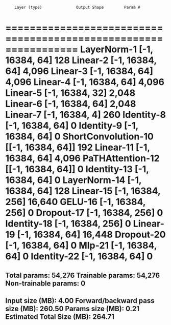        Layer (type)               Output Shape         Param #
================================================================
         LayerNorm-1            [-1, 16384, 64]             128
            Linear-2            [-1, 16384, 64]           4,096
            Linear-3            [-1, 16384, 64]           4,096
            Linear-4            [-1, 16384, 64]           4,096
            Linear-5            [-1, 16384, 32]           2,048
            Linear-6            [-1, 16384, 64]           2,048
            Linear-7             [-1, 16384, 4]             260
          Identity-8            [-1, 16384, 64]               0
          Identity-9            [-1, 16384, 64]               0
 ShortConvolution-10          [[-1, 16384, 64]]             192
           Linear-11            [-1, 16384, 64]           4,096
    PaTHAttention-12          [[-1, 16384, 64]]               0
         Identity-13            [-1, 16384, 64]               0
        LayerNorm-14            [-1, 16384, 64]             128
           Linear-15           [-1, 16384, 256]          16,640
             GELU-16           [-1, 16384, 256]               0
          Dropout-17           [-1, 16384, 256]               0
         Identity-18           [-1, 16384, 256]               0
           Linear-19            [-1, 16384, 64]          16,448
          Dropout-20            [-1, 16384, 64]               0
              Mlp-21            [-1, 16384, 64]               0
         Identity-22            [-1, 16384, 64]               0
================================================================
Total params: 54,276
Trainable params: 54,276
Non-trainable params: 0
----------------------------------------------------------------
Input size (MB): 4.00
Forward/backward pass size (MB): 260.50
Params size (MB): 0.21
Estimated Total Size (MB): 264.71
----------------------------------------------------------------